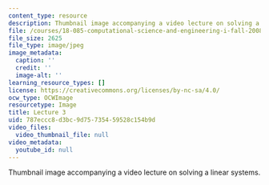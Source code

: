 ```yaml
---
content_type: resource
description: Thumbnail image accompanying a video lecture on solving a linear systems.
file: /courses/18-085-computational-science-and-engineering-i-fall-2008/787eccc8d3bc9d75735459528c154b9d_3.jpg
file_size: 2625
file_type: image/jpeg
image_metadata:
  caption: ''
  credit: ''
  image-alt: ''
learning_resource_types: []
license: https://creativecommons.org/licenses/by-nc-sa/4.0/
ocw_type: OCWImage
resourcetype: Image
title: Lecture 3
uid: 787eccc8-d3bc-9d75-7354-59528c154b9d
video_files:
  video_thumbnail_file: null
video_metadata:
  youtube_id: null
---
```

Thumbnail image accompanying a video lecture on solving a linear systems.